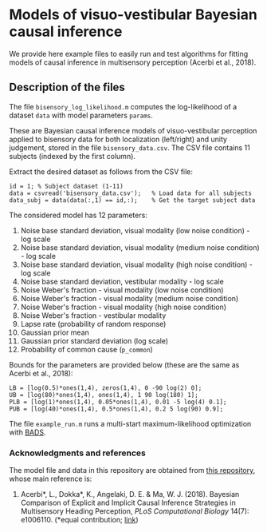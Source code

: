 # Models of visuo-vestibular Bayesian causal inference

We provide here example files to easily run and test algorithms for fitting models of causal inference in multisensory perception (Acerbi et al., 2018).

## Description of the files

The file `bisensory_log_likelihood.m` computes the log-likelihood of a dataset `data` with model parameters `params`.

These are Bayesian causal inference models of visuo-vestibular perception applied to bisensory data for both localization (left/right) and unity judgement, stored in the file `bisensory_data.csv`. The CSV file contains 11 subjects (indexed by the first column).

Extract the desired dataset as follows from the CSV file:
```
id = 1; % Subject dataset (1-11)
data = csvread('bisensory_data.csv');   % Load data for all subjects
data_subj = data(data(:,1) == id,:);    % Get the target subject data
```

The considered model has 12 parameters:

1. Noise base standard deviation, visual modality (low noise condition) - log scale
2. Noise base standard deviation, visual modality (medium noise condition) - log scale
3. Noise base standard deviation, visual modality (high noise condition) - log scale
4. Noise base standard deviation, vestibular modality - log scale
5. Noise Weber's fraction - visual modality (low noise condition)
6. Noise Weber's fraction - visual modality (medium noise condition)
7. Noise Weber's fraction - visual modality (high noise condition)
8. Noise Weber's fraction - vestibular modality
9. Lapse rate (probability of random response)
10. Gaussian prior mean
11. Gaussian prior standard deviation (log scale)
12. Probability of common cause (`p_common`)

Bounds for the parameters are provided below (these are the same as Acerbi et al., 2018):
```
LB = [log(0.5)*ones(1,4), zeros(1,4), 0 -90 log(2) 0];
UB = [log(80)*ones(1,4), ones(1,4), 1 90 log(180) 1];
PLB = [log(1)*ones(1,4), 0.05*ones(1,4), 0.01 -5 log(4) 0.1];
PUB = [log(40)*ones(1,4), 0.5*ones(1,4), 0.2 5 log(90) 0.9];
```

The file `example_run.m` runs a multi-start maximum-likelihood optimization with [BADS](https://github.com/acerbilab/bads).

### Acknowledgments and references

The model file and data in this repository are obtained from [this repository](https://github.com/lacerbi/visvest-causinf), whose main reference is:

1. Acerbi\*, L., Dokka\*, K., Angelaki, D. E. & Ma, W. J. (2018). Bayesian Comparison of Explicit and Implicit Causal Inference Strategies in Multisensory Heading Perception, *PLoS Computational Biology* 14(7): e1006110. (\*equal contribution; [link](https://journals.plos.org/ploscompbiol/article?id=10.1371/journal.pcbi.1006110))

